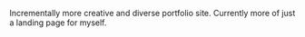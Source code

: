Incrementally more creative and diverse portfolio site. Currently more of just a landing page for myself. 

